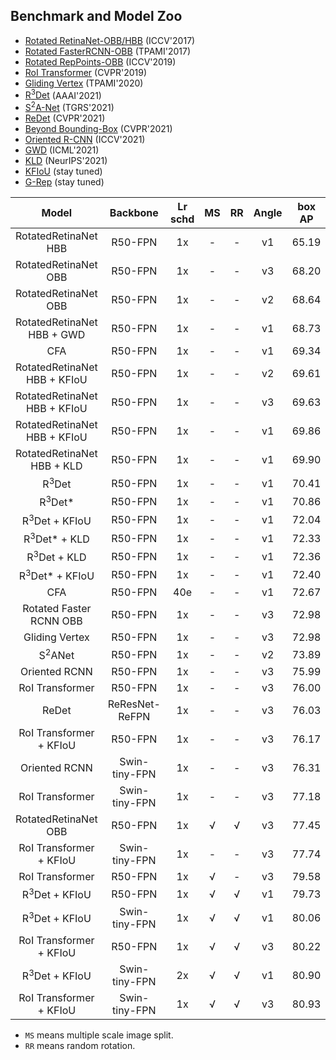 ## Benchmark and Model Zoo

- [Rotated RetinaNet-OBB/HBB](../configs/rotated_retinanet/README.md) (ICCV'2017)
- [Rotated FasterRCNN-OBB](../configs/rotated_faster_rcnn/README.md) (TPAMI'2017)
- [Rotated RepPoints-OBB](../configs/rotated_reppoints/README.md) (ICCV'2019)
- [RoI Transformer](../configs/roi_trans/README.md) (CVPR'2019)
- [Gliding Vertex](../configs/gliding_vertex/README.md) (TPAMI'2020)
- [R<sup>3</sup>Det](../configs/r3det/README.md) (AAAI'2021)
- [S<sup>2</sup>A-Net](../configs/s2anet/README.md) (TGRS'2021)
- [ReDet](../configs/redet/README.md) (CVPR'2021)
- [Beyond Bounding-Box](../configs/cfa/README.md) (CVPR'2021)
- [Oriented R-CNN](../configs/oriented_rcnn/README.md) (ICCV'2021)
- [GWD](../configs/gwd/README.md) (ICML'2021)
- [KLD](../configs/kld/README.md) (NeurIPS'2021)
- [KFIoU](../configs/kfiou/README.md) (stay tuned)
- [G-Rep](../configs/g_reppoints/README.md) (stay tuned)


| Model | Backbone | Lr schd | MS | RR | Angle | box AP | Official | Download |
|:--------:|:--------:|:-------:|:--:|:------:|:--------:|:------:|:------:|:------:|
|RotatedRetinaNet HBB |  R50-FPN |    1x   |  - |    -   | v1 |  65.19  |  [65.73](https://github.com/yangxue0827/RotationDetection)  | [Baidu:0518](https://pan.baidu.com/s/1ijkb0y_yAaicT-Z9_ljKeA)/[Google](https://drive.google.com/drive/folders/1CeD3QPTQRRSI7WKMwWE3EUWhzD2qN4e4?usp=sharing)
|RotatedRetinaNet OBB|  R50-FPN |    1x   |  - |    -   | v3 |  68.20  |  [69.40](https://github.com/jbwang1997/OBBDetection/tree/master/configs/obb/retinanet_obb)  | [Baidu:0518](https://pan.baidu.com/s/1ijkb0y_yAaicT-Z9_ljKeA)/[Google](https://drive.google.com/drive/folders/1CeD3QPTQRRSI7WKMwWE3EUWhzD2qN4e4?usp=sharing)
|RotatedRetinaNet OBB |  R50-FPN |    1x   |  - |    -   | v2 |  68.64  |  [68.40](https://github.com/csuhan/s2anet)  | [Baidu:0518](https://pan.baidu.com/s/14o4sNxzfWQj1oGFjBzX8Kg)/[Google]()
|RotatedRetinaNet HBB + GWD |  R50-FPN |    1x   |  - |    -   | v1 |  68.73  |  [68.93](https://github.com/yangxue0827/RotationDetection)  | [Baidu:0518](https://pan.baidu.com/s/1hjDe3StMpjfb9aHEPrrfFQ)/[Google]()
|CFA|  R50-FPN |    1x   |  - |    -   | v1 |  69.34  |  -  | [Baidu:0518](https://pan.baidu.com/s/1gA_c1Ws-QkjFEwRN6XxdXQ)/[Google]()
|RotatedRetinaNet HBB + KFIoU |  R50-FPN |    1x   |  - |    -   | v2 |  69.61  |  -  | [Baidu:0518](https://pan.baidu.com/s/1GF_8JNzfdnOr71Jvn-L8jA)/[Google]()
|RotatedRetinaNet HBB + KFIoU |  R50-FPN |    1x   |  - |    -   | v3 |  69.63  |  -  | [Baidu:0518](https://pan.baidu.com/s/1KehRYQsLHRMKrLn86jI34w)/[Google]()
|RotatedRetinaNet HBB + KFIoU |  R50-FPN |    1x   |  - |    -   | v1 |  69.86  |  [70.64](https://github.com/yangxue0827/RotationDetection)  | [Baidu:0518](https://pan.baidu.com/s/1Uw47irBCct72GO6aYPL9qQ)/[Google]()
|RotatedRetinaNet HBB + KLD |  R50-FPN |    1x   |  - |    -   | v1 |  69.90  |  [71.28](https://github.com/yangxue0827/RotationDetection)  | [Baidu:0518](https://pan.baidu.com/s/1iZUyX-DZV16_lqs19jlmFQ)/[Google]()
|R<sup>3</sup>Det|  R50-FPN |    1x   |  - |    -   | v1 |  70.41  |  [70.66](https://github.com/yangxue0827/RotationDetection)  | [Baidu:0518](https://pan.baidu.com/s/1ECNAzE3xaXXO7Pj2p_bLDw)/[Google]()
|R<sup>3</sup>Det*|  R50-FPN |    1x   |  - |    -   | v1 |  70.86  |  -  | [Baidu:0518](https://pan.baidu.com/s/1kWg-bz2KjDcI-s_IWvUE6A)/[Google]()
|R<sup>3</sup>Det + KFIoU|  R50-FPN |    1x   |  - |    -   | v1 |  72.04  |  [72.28](https://github.com/yangxue0827/RotationDetection)  | [Baidu:0518](https://pan.baidu.com/s/1m1b-Kpub-JOzuG_UiOBytw)/[Google]()
|R<sup>3</sup>Det* + KLD|  R50-FPN |    1x   |  - |    -   | v1 |  72.33  |  -  | -
|R<sup>3</sup>Det + KLD|  R50-FPN |    1x   |  - |    -   | v1 |  72.36  |  [71.73](https://github.com/yangxue0827/RotationDetection)  | [Baidu:0518](https://pan.baidu.com/s/164vjqvXSb6xquX38dLthPg)/[Google]()
|R<sup>3</sup>Det* + KFIoU|  R50-FPN |    1x   |  - |    -   | v1 |  72.40  |  -  | [Baidu:0518](https://pan.baidu.com/s/1xkdJW20AOMaOWqsCvDPUxQ)/[Google]()
|CFA|  R50-FPN |    40e   |  - |    -   | v1 |  72.67  |  -  | [Baidu:0518](https://pan.baidu.com/s/1ubPwjtW_NxaKFvkqHXFkuA)/[Google]()
|Rotated Faster RCNN OBB|  R50-FPN |    1x   |  - |    -   | v3 |  72.98  |  -  | [Baidu:0518](https://pan.baidu.com/s/1PrrC2dv43wzYTPNIqZIuOQ)/[Google](https://drive.google.com/drive/folders/1-hxWtfLAGiRHGgStoUj4xPnFIfjVZndS?usp=sharing)
|Gliding Vertex|  R50-FPN |    1x   |  - |    -   | v3 |  72.98  |  -  | [Baidu:0518](https://pan.baidu.com/s/1RfXstYFpRQCOcBeQhhz-6A)/[Google]()
|S<sup>2</sup>ANet|  R50-FPN |    1x   |  - |    -   | v2 |  73.89  |  [73.99](https://github.com/csuhan/s2anet)  | [Baidu:0518](https://pan.baidu.com/s/1oEkvvupDSovLDhoyRjJhPA)/[Google]()
|Oriented RCNN|  R50-FPN |    1x   |  - |    -   | v3 |  75.99  |  [75.87](https://github.com/jbwang1997/OBBDetection/tree/master/configs/obb/oriented_rcnn)  | [Baidu:0518](https://pan.baidu.com/s/1wufikobfGGjR3rvv7hQnqQ)/[Google]()
|RoI Transformer|  R50-FPN |    1x   |  - |    -   | v3 |  76.00  |  [73.76](https://github.com/dingjiansw101/AerialDetection/blob/master/MODEL_ZOO.md)  | [Baidu:0518](https://pan.baidu.com/s/1J-CvwThMUWUHqgSMmy1yww)/[Google](https://drive.google.com/drive/folders/1JMml12u55uAfkzd1UC-cQ30fL6Yn1dGm?usp=sharing)
|ReDet|  ReResNet-ReFPN |    1x   |  - |    -   | v3 |  76.03  |  [76.25](https://github.com/csuhan/ReDet)  | [Baidu:0518](https://pan.baidu.com/s/1HKaMrRrw1Cg2GCEBnSeGpQ)/[Google](https://drive.google.com/drive/folders/1Hzcx2kzdCFIVnSmu7mUfHQED-ektB2Pn?usp=sharing)
|RoI Transformer + KFIoU|  R50-FPN |    1x   |  - |   -   | v3 |  76.17  |  -  | [Baidu:0518](https://pan.baidu.com/s/1A4k8OXlJuM7I6JDEylJDOQ)/[Google]()
|Oriented RCNN|  Swin-tiny-FPN |    1x   |  - |   -   | v3 |  76.31  |  -  | [Baidu:0518](https://pan.baidu.com/s/1LPkGgyHYVAvJqOOJ7Hu-Ew)/[Google]()
|RoI Transformer|  Swin-tiny-FPN |    1x   |  - |   -   | v3 |  77.18  |  -  | [Baidu:0518](https://pan.baidu.com/s/1xb8jGewrp2-zw7mvPSQnig)/[Google]()
|RotatedRetinaNet OBB|  R50-FPN |    1x   |  √ |    √   | v3 |  77.45  |  -  | [Baidu:0518](https://pan.baidu.com/s/1iuyrMOOLSSJUcsxlR92CtA)/[Google]()
|RoI Transformer + KFIoU|  Swin-tiny-FPN |    1x   |  - |   -   | v3 |  77.74  |  -  | [Baidu:0518](https://pan.baidu.com/s/1-quUuh70tp04IuZizzsNWQ)/[Google]()
|RoI Transformer|  R50-FPN |    1x   |  √ |   -   | v3 |  79.58  |  -  | [Baidu:0518](https://pan.baidu.com/s/1_R6X-5aTgfZOI_O9EiOmpw)/[Google]()
|R<sup>3</sup>Det + KFIoU|  R50-FPN |    1x   |  √ |   √   | v1 |  79.73  |  -  | [Baidu:0518](https://pan.baidu.com/s/1iQO1KYeKjnBrJqpJNWCuaw)/[Google]()
|R<sup>3</sup>Det + KFIoU|  Swin-tiny-FPN |    1x   |  √ |   √   | v1 |  80.06  |  -  | [Baidu:0518](https://pan.baidu.com/s/1yUR6pBuYHfEY3PEXoFaX5Q)/[Google]()
|RoI Transformer + KFIoU|  R50-FPN |    1x   |  √ |   √   | v3 |  80.22  |  -  | [Baidu:0518](https://pan.baidu.com/s/1a9eF6xKg-ab4W5lxaseEzA)/[Google]()
|R<sup>3</sup>Det + KFIoU|  Swin-tiny-FPN |    2x   |  √ |   √   | v1 |  80.90  |  -  | [Baidu:0518](https://pan.baidu.com/s/1CRqt-MbxwR3xlGQcEBAt7w)/[Google]()
|RoI Transformer + KFIoU|  Swin-tiny-FPN |    1x   |  √ |   √   | v3 |  80.93  |  -  | [Baidu:0518](https://pan.baidu.com/s/1m7uWgwvhvLIsC8jd3ny2oQ)/[Google]()

- `MS` means multiple scale image split.
- `RR` means random rotation.
